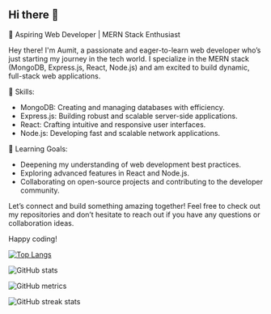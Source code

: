## Hi there 👋

<!--
**aumitkumar/aumitkumar** is a ✨ _special_ ✨ repository because its `README.md` (this file) appears on your GitHub profile.

Here are some ideas to get you started:

- 🔭 I’m currently working on ...
- 🌱 I’m currently learning ...
- 👯 I’m looking to collaborate on ...
- 🤔 I’m looking for help with ...
- 💬 Ask me about ...
- 📫 How to reach me: ...
- 😄 Pronouns: ...
- ⚡ Fun fact: ...
-->
🚀 Aspiring Web Developer | MERN Stack Enthusiast

Hey there! I'm Aumit, a passionate and eager-to-learn web developer who’s just starting my journey in the tech world. I specialize in the MERN stack (MongoDB, Express.js, React, Node.js) and am excited to build dynamic, full-stack web applications.

🔧 Skills:

- MongoDB: Creating and managing databases with efficiency.
- Express.js: Building robust and scalable server-side applications.
- React: Crafting intuitive and responsive user interfaces.
- Node.js: Developing fast and scalable network applications.

🌱 Learning Goals:

- Deepening my understanding of web development best practices.
- Exploring advanced features in React and Node.js.
- Collaborating on open-source projects and contributing to the developer community.

Let’s connect and build something amazing together! Feel free to check out my repositories and don’t hesitate to reach out if you have any questions or collaboration ideas.

Happy coding!




[![Top Langs](https://github-readme-stats.vercel.app/api/top-langs/?username=aumitkumar)](https://github.com/anuraghazra/github-readme-stats)

![GitHub stats](https://github-readme-stats.vercel.app/api?username=aumitkumar&show_icons=true)  

![GitHub metrics](https://metrics.lecoq.io/aumitkumar)  

![GitHub streak stats](https://streak-stats.demolab.com/?user=aumitkumar)  

